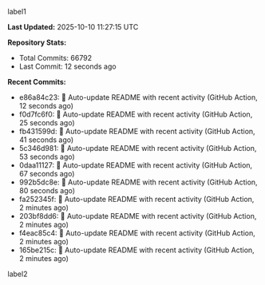 
label1 
<!-- ACTIVITY_START -->
**Last Updated:** 2025-10-10 11:27:15 UTC

**Repository Stats:**
- Total Commits: 66792
- Last Commit: 12 seconds ago

**Recent Commits:**
- e86a84c23: 🤖 Auto-update README with recent activity (GitHub Action, 12 seconds ago)
- f0d7fc6f0: 🤖 Auto-update README with recent activity (GitHub Action, 25 seconds ago)
- fb431599d: 🤖 Auto-update README with recent activity (GitHub Action, 41 seconds ago)
- 5c346d981: 🤖 Auto-update README with recent activity (GitHub Action, 53 seconds ago)
- 0daa11127: 🤖 Auto-update README with recent activity (GitHub Action, 67 seconds ago)
- 992b5dc8e: 🤖 Auto-update README with recent activity (GitHub Action, 80 seconds ago)
- fa252345f: 🤖 Auto-update README with recent activity (GitHub Action, 2 minutes ago)
- 203bf8dd6: 🤖 Auto-update README with recent activity (GitHub Action, 2 minutes ago)
- f4eac85c4: 🤖 Auto-update README with recent activity (GitHub Action, 2 minutes ago)
- 165be215c: 🤖 Auto-update README with recent activity (GitHub Action, 2 minutes ago)
<!-- ACTIVITY_END -->

label2
